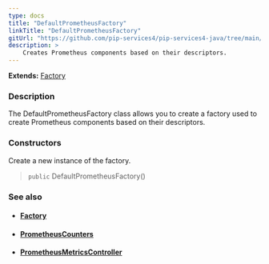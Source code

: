```yaml
---
type: docs
title: "DefaultPrometheusFactory"
linkTitle: "DefaultPrometheusFactory"
gitUrl: "https://github.com/pip-services4/pip-services4-java/tree/main/pip-services4-prometheus-java"
description: > 
    Creates Prometheus components based on their descriptors.
---
```


**Extends:** [Factory](../../../components/build/factory)

### Description

The DefaultPrometheusFactory class allows you to create a factory used to create Prometheus components based on their descriptors.

### Constructors

Create a new instance of the factory.

> `public` DefaultPrometheusFactory()


### See also
- #### [Factory](../../../components/build/factory)
- #### [PrometheusCounters](../../count/prometheus_counters)
- #### [PrometheusMetricsController](../../controllers/prometheus_metrics_controller)


